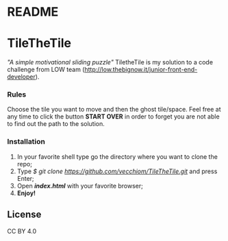 
# README

# TileTheTile
_"A simple motivational sliding puzzle"_ 
TiletheTile is my solution to a code challenge from LOW team (http://low.thebignow.it/junior-front-end-developer).


### Rules


Choose the tile you want to move and then the ghost tile/space.
Feel free at any time to click the button **START OVER** in order to forget you are not able to find out the path to the solution.

### Installation
1. In your favorite shell type go the directory where you want to clone the repo;
2. Type _$ git clone https://github.com/vecchiom/TileTheTile.git_ and press Enter;
3. Open _**index.html**_ with your favorite browser;
4. **Enjoy!**


## License

CC BY 4.0


